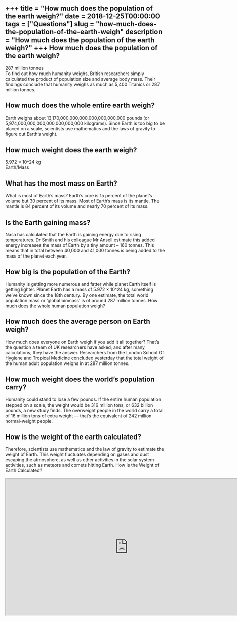 +++
title = "How much does the population of the earth weigh?"
date = 2018-12-25T00:00:00
tags = ["Questions"]
slug = "how-much-does-the-population-of-the-earth-weigh"
description = "How much does the population of the earth weigh?"
+++
How much does the population of the earth weigh?
------------------------------------------------

287 million tonnes  
To find out how much humanity weighs, British researchers simply calculated the product of population size and average body mass. Their findings conclude that humanity weighs as much as 5,400 Titanics or 287 million tonnes.

How much does the whole entire earth weigh?
-------------------------------------------

Earth weighs about 13,170,000,000,000,000,000,000,000 pounds (or 5,974,000,000,000,000,000,000,000 kilograms). Since Earth is too big to be placed on a scale, scientists use mathematics and the laws of gravity to figure out Earth’s weight.

How much weight does the earth weigh?
-------------------------------------

5.972 × 10^24 kg  
Earth/Mass

What has the most mass on Earth?
--------------------------------

What is most of Earth’s mass? Earth’s core is 15 percent of the planet’s volume but 30 percent of its mass. Most of Earth’s mass is its mantle. The mantle is 84 percent of its volume and nearly 70 percent of its mass.

Is the Earth gaining mass?
--------------------------

Nasa has calculated that the Earth is gaining energy due to rising temperatures. Dr Smith and his colleague Mr Ansell estimate this added energy increases the mass of Earth by a tiny amount – 160 tonnes. This means that in total between 40,000 and 41,000 tonnes is being added to the mass of the planet each year.

How big is the population of the Earth?
---------------------------------------

Humanity is getting more numerous and fatter while planet Earth itself is getting lighter. Planet Earth has a mass of 5.972 × 10^24 kg, something we’ve known since the 18th century. By one estimate, the total world population mass or ‘global biomass’ is of around 287 million tonnes. How much does the whole human population weigh?

How much does the average person on Earth weigh?
------------------------------------------------

How much does everyone on Earth weigh if you add it all together? That’s the question a team of UK researchers have asked, and after many calculations, they have the answer. Researchers from the London School Of Hygiene and Tropical Medicine concluded yesterday that the total weight of the human adult population weighs in at 287 million tonnes.

How much weight does the world’s population carry?
--------------------------------------------------

Humanity could stand to lose a few pounds. If the entire human population stepped on a scale, the weight would be 316 million tons, or 632 billion pounds, a new study finds. The overweight people in the world carry a total of 16 million tons of extra weight — that’s the equivalent of 242 million normal-weight people.

How is the weight of the earth calculated?
------------------------------------------

Therefore, scientists use mathematics and the law of gravity to estimate the weight of Earth. This weight fluctuates depending on gases and dust escaping the atmosphere, as well as other activities in the solar system activities, such as meteors and comets hitting Earth. How Is the Weight of Earth Calculated?

<iframe allow="accelerometer; autoplay; clipboard-write; encrypted-media; gyroscope; picture-in-picture" allowfullscreen="" class="__youtube_prefs__  epyt-is-override  no-lazyload" data-no-lazy="1" data-origheight="433" data-origwidth="770" data-skipgform_ajax_framebjll="" height="433" id="_ytid_57982" loading="lazy" src="https://www.youtube.com/embed/XJycPBfA2k4?enablejsapi=1&autoplay=0&cc_load_policy=0&cc_lang_pref=&iv_load_policy=1&loop=0&modestbranding=0&rel=1&fs=1&playsinline=0&autohide=2&theme=dark&color=red&controls=1&" title="YouTube player" width="770"></iframe>